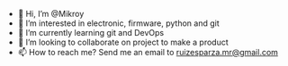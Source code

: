 - 👋 Hi, I’m @Mikroy
- 👀 I’m interested in electronic, firmware, python and git
- 🌱 I’m currently learning git and DevOps
- 💞️ I’m looking to collaborate on project to make a product
- 📫 How to reach me? Send me an email to ruizesparza.mr@gmail.com

<!---
Mikroy/Mikroy is a ✨ special ✨ repository because its `README.md` (this file) appears on your GitHub profile.
You can click the Preview link to take a look at your changes.
--->
